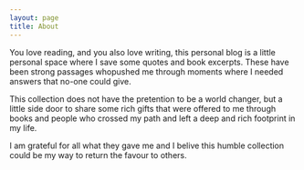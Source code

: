 ```yaml
---
layout: page
title: About
---
```


You love reading, and you also love writing, this personal blog is a little personal space where I save some quotes and book excerpts. These have been strong passages whopushed me through moments where I needed answers that no-one could give.

This collection does not have the pretention to be a world changer, but a little side door to share some rich gifts that were offered to me through books and people who crossed my path and left a deep and rich footprint in my life.

I am grateful for all what they gave me and I belive this humble collection could be my way to return the favour to others.